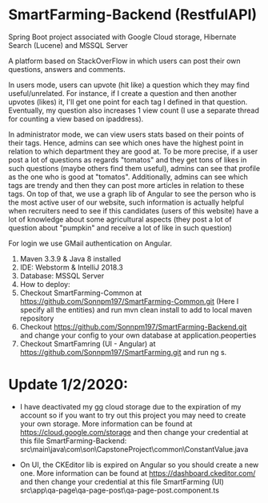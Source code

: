 # SmartFarming-Backend (RestfulAPI)
Spring Boot project associated with Google Cloud storage, Hibernate Search (Lucene) and MSSQL Server

A platform based on StackOverFlow in which users can post their own questions, answers and comments.

In users mode, users can upvote (hit like) a question which they may find useful/unrelated. For instance, if I create a question and then another upvotes (likes) it, I'll get one point for each tag I defined in that question. Eventually, my question also increases 1 view count (I use a separate thread for counting a view based on ipaddress).

In administrator mode, we can view users stats based on their points of their tags. Hence, admins can see which ones have the highest point in relation to which department they are good at. To be more precise, if a user post a lot of questions as regards "tomatos" and they get tons of likes in such questions (maybe others find them useful), admins can see that profile as the one who is good at "tomatos". Additionally, admins can see which tags are trendy and then they can post more articles in relation to these tags. On top of that, we use a graph lib of Angular to see the person who is the most active user of our website, such information is actually helpful when recruiters need to see if this candidates (users of this website) have a lot of knowledge about some agricultural aspects (they post a lot of question about "pumpkin" and receive a lot of like in such question)

For login we use GMail authentication on Angular. 

1. Maven 3.3.9 & Java 8 installed
2. IDE: Webstorm & IntelliJ 2018.3
3. Database: MSSQL Server
4. How to deploy:
5. Checkout SmartFarming-Common at https://github.com/Sonnpm197/SmartFarming-Common.git (Here I specify all the entities) and run mvn clean install to add to local maven repository
6. Checkout https://github.com/Sonnpm197/SmartFarming-Backend.git and change your config to your own database at application.peoperties
7. Checkout SmartFamring (UI - Angular) at https://github.com/Sonnpm197/SmartFarming.git and run ng s.

# Update 1/2/2020:

- I have deactivated my gg cloud storage due to the expiration of my account so if you want to try out this project you may need to create your own storage. More information can be found at https://cloud.google.com/storage and then change your credential at this file SmartFarming-Backend: src\main\java\com\son\CapstoneProject\common\ConstantValue.java

- On UI, the CKEditor lib is expired on Angular so you should create a new one. More information can be found at https://dashboard.ckeditor.com/ and then change your credential at this file SmartFarming (UI) src\app\qa-page\qa-page-post\qa-page-post.component.ts
